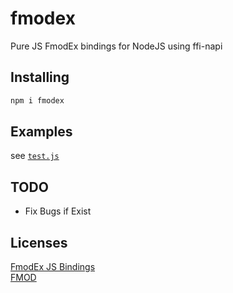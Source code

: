# fmodex
Pure JS FmodEx bindings for NodeJS using ffi-napi
## Installing
```sh
npm i fmodex
```
## Examples
see [`test.js`](https://github.com/PixelsuftJS/FmodEx/blob/main/test.js)
## TODO
 - Fix Bugs if Exist
## Licenses
[FmodEx JS Bindings](https://github.com/PixelsuftJS/FmodEx/blob/main/LICENSE.md) <br />
[FMOD](https://www.fmod.com/licensing)
